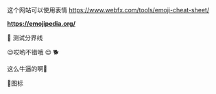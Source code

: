 
这个网站可以使用表情
https://www.webfx.com/tools/emoji-cheat-sheet/

**https://emojipedia.org/**

🚣
测试分界线

:wink:哎哟不错哦 :relieved:
🐕

这么牛逼的啊🐅

🐞图标
